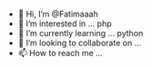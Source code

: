 - 👋 Hi, I’m @Fatimaaah
- 👀 I’m interested in ... php
- 🌱 I’m currently learning ... python
- 💞️ I’m looking to collaborate on ... 
- 📫 How to reach me ...

<!---
Fatimaaah/Fatimaaah is a ✨ special ✨ repository because its `README.md` (this file) appears on your GitHub profile.
You can click the Preview link to take a look at your changes.
--->
